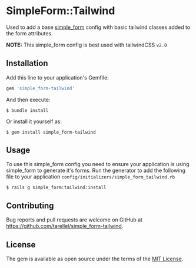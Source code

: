 # SimpleForm::Tailwind

Used to add a base [simple_form](https://github.com/heartcombo/simple_form) config with basic tailwind classes added to the form attributes.

**NOTE:** This simple_form config is best used with tailwindCSS `v2.0`

## Installation

Add this line to your application's Gemfile:

```ruby
gem 'simple_form-tailwind'
```

And then execute:

    $ bundle install

Or install it yourself as:

    $ gem install simple_form-tailwind

## Usage

To use this simple_form config you need to ensure your application is using simple_form to generate it's forms.
Run the generator to add the following file to your application `config/initializers/simple_form_tailwind.rb`

    $ rails g simple_form:tailwind:install

## Contributing

Bug reports and pull requests are welcome on GitHub at https://github.com/tarellel/simple_form-tailwind.


## License

The gem is available as open source under the terms of the [MIT License](https://opensource.org/licenses/MIT).
